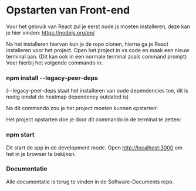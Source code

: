 # Opstarten van Front-end

Voor het gebruik van React zul je eerst node.js moeten installeren, deze kan je hier vinden: https://nodejs.org/en/ 

Na het installeren hiervan kun je de repo clonen, hierna ga je React installeren voor het project. Open het project in vs code en maak een nieuw terminal aan. (Dit kan ook in een normale terminal zoals command prompt)
Voer hierbij het volgende commando in: 

### npm install --legacy-peer-deps

(--legacy-peer-deps staat het installeren van oude dependencies toe, dit is nodig omdat de heatmap dependency outdated is)

Na dit commando zou je het project moeten kunnen opstarten! 

Het project opstarten doe je door dit commando in de terminal te zetten: 

### npm start

Dit start de app in de development mode.
Open [http://localhost:3000](http://localhost:3000) om het in je browser te bekijken.


### Documentatie

Alle documentatie is terug te vinden in de Software-Documents repo.
